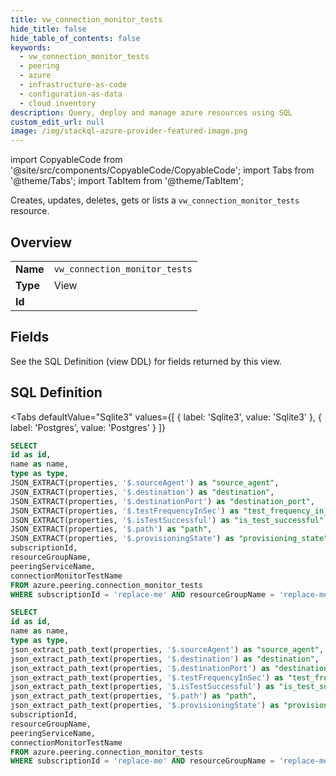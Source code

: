 ```yaml
--- 
title: vw_connection_monitor_tests
hide_title: false
hide_table_of_contents: false
keywords:
  - vw_connection_monitor_tests
  - peering
  - azure
  - infrastructure-as-code
  - configuration-as-data
  - cloud inventory
description: Query, deploy and manage azure resources using SQL
custom_edit_url: null
image: /img/stackql-azure-provider-featured-image.png
---
```


import CopyableCode from '@site/src/components/CopyableCode/CopyableCode';
import Tabs from '@theme/Tabs';
import TabItem from '@theme/TabItem';

Creates, updates, deletes, gets or lists a <code>vw_connection_monitor_tests</code> resource.

## Overview
<table><tbody>
<tr><td><b>Name</b></td><td><code>vw_connection_monitor_tests</code></td></tr>
<tr><td><b>Type</b></td><td>View</td></tr>
<tr><td><b>Id</b></td><td><CopyableCode code="azure.peering.vw_connection_monitor_tests" /></td></tr>
</tbody></table>

## Fields

See the SQL Definition (view DDL) for fields returned by this view.

## SQL Definition

<Tabs
defaultValue="Sqlite3"
values={[
{ label: 'Sqlite3', value: 'Sqlite3' },
{ label: 'Postgres', value: 'Postgres' }
]}
>
<TabItem value="Sqlite3">

```sql
SELECT
id as id,
name as name,
type as type,
JSON_EXTRACT(properties, '$.sourceAgent') as "source_agent",
JSON_EXTRACT(properties, '$.destination') as "destination",
JSON_EXTRACT(properties, '$.destinationPort') as "destination_port",
JSON_EXTRACT(properties, '$.testFrequencyInSec') as "test_frequency_in_sec",
JSON_EXTRACT(properties, '$.isTestSuccessful') as "is_test_successful",
JSON_EXTRACT(properties, '$.path') as "path",
JSON_EXTRACT(properties, '$.provisioningState') as "provisioning_state",
subscriptionId,
resourceGroupName,
peeringServiceName,
connectionMonitorTestName
FROM azure.peering.connection_monitor_tests
WHERE subscriptionId = 'replace-me' AND resourceGroupName = 'replace-me' AND peeringServiceName = 'replace-me';
```

</TabItem>
<TabItem value="Postgres">

```sql
SELECT
id as id,
name as name,
type as type,
json_extract_path_text(properties, '$.sourceAgent') as "source_agent",
json_extract_path_text(properties, '$.destination') as "destination",
json_extract_path_text(properties, '$.destinationPort') as "destination_port",
json_extract_path_text(properties, '$.testFrequencyInSec') as "test_frequency_in_sec",
json_extract_path_text(properties, '$.isTestSuccessful') as "is_test_successful",
json_extract_path_text(properties, '$.path') as "path",
json_extract_path_text(properties, '$.provisioningState') as "provisioning_state",
subscriptionId,
resourceGroupName,
peeringServiceName,
connectionMonitorTestName
FROM azure.peering.connection_monitor_tests
WHERE subscriptionId = 'replace-me' AND resourceGroupName = 'replace-me' AND peeringServiceName = 'replace-me';
```

</TabItem>
</Tabs>
